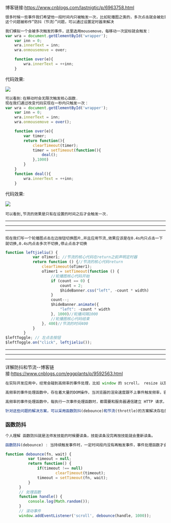 博客链接:https://www.cnblogs.com/lastnigtic/p/6963758.html

```js
很多时候一些事件我们希望他一段时间内只被触发一次，比如轮播图之类的，多次点击就会被处理为一次。
这个问题被称作“防抖（节流）”问题，可以通过设置定时器来解决
```

```js
我们模拟一个会被多次触发的事件，这里选用mousemove，每移动一次鼠标就会触发：
var wra = document.getElementById('wrapper');
    var inn = 0;
    wra.innerText = inn;
    wra.onmousemove = over;

    function over(e){
        wra.innerText = ++inn;
    }
```

代码效果:

![](https://images2015.cnblogs.com/blog/1115270/201706/1115270-20170608162538168-1090161985.gif)



```js
可以看到:在移动时会无限次触发核心函数.
现在我们通过改变代码实现在一秒内只触发一次：
var wra = document.getElementById('wrapper');
    var inn = 0;
    wra.innerText = inn;
    wra.onmousemove = over();

    function over(e){
        var timer;
        return function(){
            clearTimeout(timer);
            timer = setTimeout(function(){
                deal();
            },1000)
        }
    }
    function deal(){
        wra.innerText = ++inn;
    }
```

代码效果:

![](https://images2015.cnblogs.com/blog/1115270/201706/1115270-20170608163418309-2067035816.gif)

```
可以看到,节流的效果是只有在设置的时间之后才会触发一次.
```

---

---

---

```
现在我们写一个轮播图点击左边按钮切换图片,并且应用节流,效果应该是在0.4s内只点击一下就切换,0.4s内点击多次不切换,停止点击才切换
```

```js
function leftjieliu() {
            var oTimer1; //节流的核心代码在return之前声明定时器
            return function () {//节流的核心代码return
                clearTimeout(oTimer1);
                oTimer1 = setTimeout(function () {
                    //轮播图核心代码开始
                    if (count == 0) {
                        count = 2;
                        $hideBanner.css("left", -count * width)
                    }
                    count--;
                    $hideBanner.animate({
                        "left": -count * width
                    }, 1000)//轮播间隔1000
                    //轮播图核心代码结束
                }, 400)//节流的时间400
            }
        }
$leftToggle; // 左点击按钮
$leftToggle.on("click", leftjieliu());
```

---

---

---

详解防抖和节流--博客链接:https://www.cnblogs.com/eggplants/p/9592563.html

```js
在实际开发应用中，经常会碰到高频率的事件处理，比如 window 的 scroll， resize 以及 keyup，mousemove 等事件。这些高频率的事件触发会带来一些显著的问题。 如果事件处理函数调用的频率无限制，会加重浏览器的负担，导致用户体验非常糟糕。

高频率的事件处理函数中，存在着大量的DOM操作，当浏览器的渲染速度跟不上事件触发频率，容易造成页面卡顿，影响用户体验，甚至会造成 CPU 使用率过高导致页面崩溃。

高频率的事件处理函数中，每执行一次事件处理函数时，都需要和服务器通信建立 HTTP 请求，比如页面的搜索功能，那么可能存在短时间内发起了数十条 HTTP 请求的情况，容易消耗服务器资源。
```

```js
针对这些问题的解决方案，可以采用函数防抖(debounce)和节流(throttle)的方案解决存在的问题，通过防抖和节流可以将多个事件的触发合并成一个，减少事件触发频率。 同时又不影响实际效果。
```

### 函数防抖

```js
个人理解 函数防抖就是法师发技能的时候要读条，技能读条没完再按技能就会重新读条。

函数防抖(debounce) : 当持续触发事件时，一定时间段内没有再触发事件，事件处理函数才会执行一次，如果设定的时间到来之前，又一次触发了事件，就重新开始延时。如下图，持续触发scroll事件时，并不执行handle函数，当1000毫秒内没有触发scroll事件时，才会延时触发scroll事件。
```

```js
function debounce(fn, wait) {
          var timeout = null;
          return function() {
              if(timeout !== null)
                      clearTimeout(timeout);
              timeout = setTimeout(fn, wait);
          }
      }
      // 处理函数
      function handle() {
          console.log(Math.random());
      }
      // 滚动事件
      window.addEventListener('scroll', debounce(handle, 1000));
```













